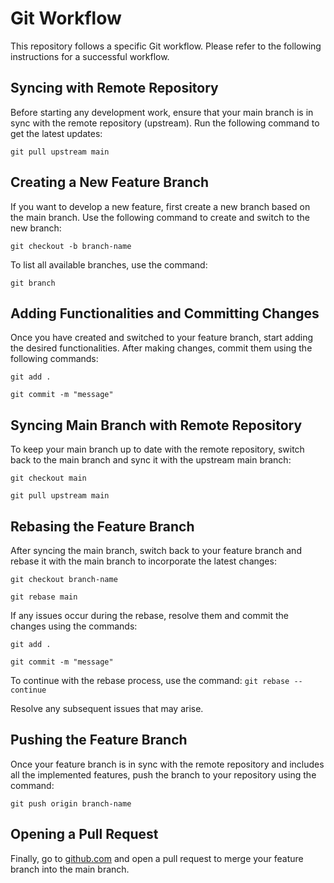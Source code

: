 # Git Workflow

This repository follows a specific Git workflow. Please refer to the following instructions for a successful workflow.

## Syncing with Remote Repository

Before starting any development work, ensure that your main branch is in sync with the remote repository (upstream). Run the following command to get the latest updates:

```git pull upstream main```


## Creating a New Feature Branch

If you want to develop a new feature, first create a new branch based on the main branch. Use the following command to create and switch to the new branch:

```git checkout -b branch-name```


To list all available branches, use the command:

```git branch```


## Adding Functionalities and Committing Changes

Once you have created and switched to your feature branch, start adding the desired functionalities. After making changes, commit them using the following commands:

```git add .```

```git commit -m "message" ```


## Syncing Main Branch with Remote Repository

To keep your main branch up to date with the remote repository, switch back to the main branch and sync it with the upstream main branch:

```git checkout main```

```git pull upstream main```


## Rebasing the Feature Branch

After syncing the main branch, switch back to your feature branch and rebase it with the main branch to incorporate the latest changes:

```git checkout branch-name```

```git rebase main```


If any issues occur during the rebase, resolve them and commit the changes using the commands:

```git add .```

```git commit -m "message"```


To continue with the rebase process, use the command:
```git rebase --continue ```


Resolve any subsequent issues that may arise.

## Pushing the Feature Branch

Once your feature branch is in sync with the remote repository and includes all the implemented features, push the branch to your repository using the command:

```git push origin branch-name```


## Opening a Pull Request

Finally, go to [github.com](https://github.com) and open a pull request to merge your feature branch into the main branch.


